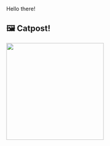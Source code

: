 Hello there!



## 🖼️ Catpost!

<sub>
    <img src="https://cdn2.thecatapi.com/images/MTU5OTYwMQ.jpg" height="256">
</sub>

